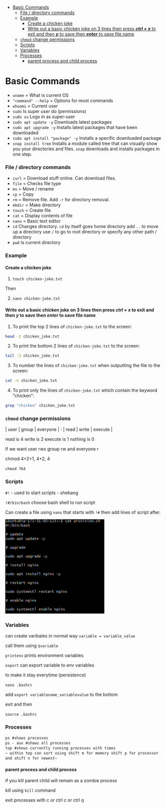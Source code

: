 - [Basic Commands](#basic-commands)
    - [File / directory commands](#file--directory-commands)
    - [Example](#example)
      - [Create a chicken joke](#create-a-chicken-joke)
      - [Write out a basic chicken joke on 3 lines then press ***ctrl + x*** to exit and then ***y*** to save then ***enter*** to save file name](#write-out-a-basic-chicken-joke-on-3-lines-then-press-ctrl--x-to-exit-and-then-y-to-save-then-enter-to-save-file-name)
    - [`chmod` change permissions](#chmod-change-permissions)
    - [Scripts](#scripts)
    - [Variables](#variables)
    - [Processes](#processes)
      - [parent process and child process](#parent-process-and-child-process)



# Basic Commands

- `uname` = What is current OS
- `"command" --help` = Options for most commands
- `whoami` = Current user
- `sudo` Is super user do (permissions)
- `sudo su` Logs in as super-user
- `sudo apt update -y` Downloads latest packages
- `sudo apt upgrade -y` Installs latest packages that have been downloaded
- `sudo apt install "package" -y` Installs a specific downloaded package
- `snap install tree` Installs a module called tree that can visually show you your directories and files. `snap` downloads and installs packages in one step.

### File / directory commands
- `curl` = Download stuff online. Can download files.
- `file` = Checks file type
- `mv` = Move / rename
- `cp` = Copy
- `rm` = Remove file. Add `-r` for directory removal.
- `mkdir` = Make directory
- `touch` = Create file
- `cat` = Display contents of file
- `nano` = Basic text editor
- `cd` Changes directory. `cd` by itself goes home directory add `..` to move up a directory use `/` to go to root directory or specify any other path / directory
- `pwd` Is current directory


### Example 

#### Create a chicken joke

1. `touch chicken-joke.txt`

Then

2. `nano chicken-joke.txt`
#### Write out a basic chicken joke on 3 lines then press ***ctrl + x*** to exit and then ***y*** to save then ***enter*** to save file name



1. To print the top 2 lines of `chicken-joke.txt` to the screen:
```bash
head -2 chicken_joke.txt
```

2. To print the bottom 2 lines of `chicken-joke.txt` to the screen:
```bash
tail -2 chicken_joke.txt
```

3. To number the lines of `chicken-joke.txt` when outputting the file to the screen:
```bash
cat -n chicken_joke.txt
```

4. To print only the lines of `chicken-joke.txt` which contain the keyword "chicken":
```bash
grep "chicken" chicken_joke.txt
```

### `chmod` change permissions

| user | group | everyone | : | read | write | execute |

read is 4 write is 2 execute is 1 nothing is 0

If we want user rwx group rw and everyone r

chmod 4+2+1, 4+2, 4

`chmod 764`

### Scripts

`#!` - used to start scripts - shebang

`!#/bin/bash` choose bash shell to run script

Can create a file using `nano` that starts with `!#` then add lines of script after.

![img.png](img.png)

### Variables

can create varibales in normal way `variable = variable_value`

call them using `$variable`

`printenv` prints environment variables

`export` can export variable to env variables

to make it stay everytime (persistence)

`nano .bashrc`

add `export variablename_variablevalue` to the bottom

exit and then 

`source .bashrc`

### Processes

```
ps #shows processes
ps - aux #shows all processes
top #shows currently running processes with times
~ within top can sort using shift m for memory shift p for processor and shift n for newest~
```


#### parent process and child process

if you kill parent child will remain as a zombie process

kill using `kill` command

exit processes with c or ctrl c or ctrl q
